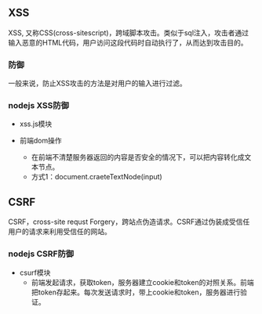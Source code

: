 ## XSS  

XSS, 又称CSS(cross-sitescript)，跨域脚本攻击。类似于sql注入，攻击者通过输入恶意的HTML代码，用户访问这段代码时自动执行了，从而达到攻击目的。  

### 防御  

一般来说，防止XSS攻击的方法是对用户的输入进行过滤。  

### nodejs XSS防御  

- xss.js模块  

- 前端dom操作  
    - 在前端不清楚服务器返回的内容是否安全的情况下，可以把内容转化成文本节点。  
    - 方式1：document.craeteTextNode(input)   


## CSRF  

CSRF，cross-site requst Forgery，跨站点伪造请求。CSRF通过伪装成受信任用户的请求来利用受信任的网站。  

### nodejs CSRF防御  

- csurf模块  
    - 前端发起请求，获取token，服务器建立cookie和token的对照关系。前端把token存起来。每次发送请求时，带上cookie和token，服务器进行验证。  